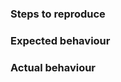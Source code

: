 <!-- If this is a bug report, please provide your version information
$ vimb --bug-info -->
### Steps to reproduce

### Expected behaviour

### Actual behaviour

